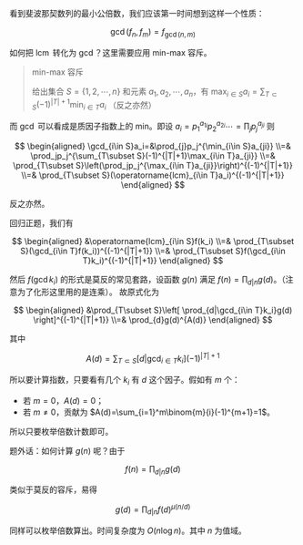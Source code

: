 看到斐波那契数列的最小公倍数，我们应该第一时间想到这样一个性质：

$$
\gcd(f_n,f_m)=f_{\gcd(n,m)}
$$

如何把 $\operatorname{lcm}$ 转化为 $\gcd$？这里需要应用 min-max 容斥。

> min-max 容斥
>
> 给出集合 $S=\{1,2,\cdots, n\}$ 和元素 $a_1,a_2,\cdots, a_n$，有 $\max_{i\in S}a_i=\sum_{T\subset S}(-1)^{|T|+1}\min_{i\in T}a_i$ （反之亦然）

而 $\gcd$ 可以看成是质因子指数上的 min。即设 $a_i=p_1^{a_{1i}}p_2^{a_{2i}}\cdots=\prod_jp_j^{a_{ji}}$ 则

$$
\begin{aligned}
    \gcd_{i\in S}a_i=&\prod_{j}p_j^{\min_{i\in S}a_{ji}}
    \\=&
    \prod_jp_j^{\sum_{T\subset S}(-1)^{|T|+1}\max_{i\in T}a_{ji}}
    \\=&
    \prod_{T\subset S}\left(\prod_jp_j^{\max_{i\in T}a_{ji}}\right)^{(-1)^{|T|+1}}
    \\=&
    \prod_{T\subset S}(\operatorname{lcm}_{i\in T}a_i)^{(-1)^{|T|+1}}
\end{aligned}
$$

反之亦然。

回归正题，我们有

$$
\begin{aligned}
    &\operatorname{lcm}_{i\in S}f(k_i)
    \\=&
    \prod_{T\subset S}(\gcd_{i\in T}f(k_i))^{(-1)^{|T|+1}}
    \\=&
    \prod_{T\subset S}f(\gcd_{i\in T}k_i)^{(-1)^{|T|+1}}
\end{aligned}
$$

然后 $f(\gcd k_i)$ 的形式是莫反的常见套路，设函数 $g(n)$ 满足 $f(n)=\prod_{d|n}g(d)$。（注意为了化形这里用的是连乘）。
故原式化为

$$
\begin{aligned}
    &\prod_{T\subset S}\left[ \prod_{d|\gcd_{i\in T}k_i}g(d) \right]^{(-1)^{|T|+1}}
    \\=&
    \prod_{d}g(d)^{A(d)}
\end{aligned}
$$

其中

$$
    A(d)=\sum_{T\subset S}[d|\gcd_{i\in T}k_i](-1)^{|T|+1}
$$

所以要计算指数，只要看有几个 $k_i$ 有 $d$ 这个因子。假如有 $m$ 个：

- 若 $m=0$，$A(d)=0$；
- 若 $m\ne 0$，贡献为 $A(d)=\sum_{i=1}^m\binom{m}{i}(-1)^{m+1}=1$。

所以只要枚举倍数计数即可。

题外话：如何计算 $g(n)$ 呢？由于

$$
f(n)=\prod_{d|n}g(d)
$$

类似于莫反的容斥，易得

$$
g(d)=\prod_{d|n}f(d)^{\mu(n/d)}
$$

同样可以枚举倍数算出。时间复杂度为 $O(n\log n)$。其中 $n$ 为值域。